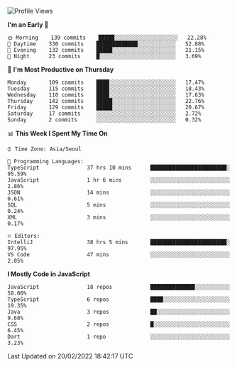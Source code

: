 <!--START_SECTION:waka-->
![Profile Views](http://img.shields.io/badge/Profile%20Views-1-blue)

**I'm an Early 🐤** 

```text
🌞 Morning    139 commits    █████░░░░░░░░░░░░░░░░░░░░   22.28% 
🌆 Daytime    330 commits    █████████████░░░░░░░░░░░░   52.88% 
🌃 Evening    132 commits    █████░░░░░░░░░░░░░░░░░░░░   21.15% 
🌙 Night      23 commits     █░░░░░░░░░░░░░░░░░░░░░░░░   3.69%

```
📅 **I'm Most Productive on Thursday** 

```text
Monday       109 commits    ████░░░░░░░░░░░░░░░░░░░░░   17.47% 
Tuesday      115 commits    ████░░░░░░░░░░░░░░░░░░░░░   18.43% 
Wednesday    110 commits    ████░░░░░░░░░░░░░░░░░░░░░   17.63% 
Thursday     142 commits    █████░░░░░░░░░░░░░░░░░░░░   22.76% 
Friday       129 commits    █████░░░░░░░░░░░░░░░░░░░░   20.67% 
Saturday     17 commits     ░░░░░░░░░░░░░░░░░░░░░░░░░   2.72% 
Sunday       2 commits      ░░░░░░░░░░░░░░░░░░░░░░░░░   0.32%

```


📊 **This Week I Spent My Time On** 

```text
⌚︎ Time Zone: Asia/Seoul

💬 Programming Languages: 
TypeScript               37 hrs 10 mins      ████████████████████████░   95.59% 
JavaScript               1 hr 6 mins         ░░░░░░░░░░░░░░░░░░░░░░░░░   2.86% 
JSON                     14 mins             ░░░░░░░░░░░░░░░░░░░░░░░░░   0.61% 
SQL                      5 mins              ░░░░░░░░░░░░░░░░░░░░░░░░░   0.24% 
XML                      3 mins              ░░░░░░░░░░░░░░░░░░░░░░░░░   0.17%

🔥 Editors: 
IntelliJ                 38 hrs 5 mins       ████████████████████████░   97.95% 
VS Code                  47 mins             ░░░░░░░░░░░░░░░░░░░░░░░░░   2.05%

```

**I Mostly Code in JavaScript** 

```text
JavaScript               18 repos            ██████████████░░░░░░░░░░░   58.06% 
TypeScript               6 repos             ████░░░░░░░░░░░░░░░░░░░░░   19.35% 
Java                     3 repos             ██░░░░░░░░░░░░░░░░░░░░░░░   9.68% 
CSS                      2 repos             █░░░░░░░░░░░░░░░░░░░░░░░░   6.45% 
Dart                     1 repo              ░░░░░░░░░░░░░░░░░░░░░░░░░   3.23%

```



 Last Updated on 20/02/2022 18:42:17 UTC
<!--END_SECTION:waka-->
